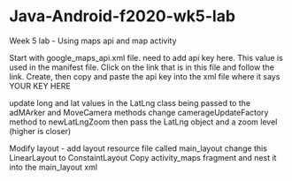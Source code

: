 # Java-Android-f2020-wk5-lab
Week 5 lab - Using maps api and map activity

Start with google_maps_api.xml file. need to add api key here. This value is used in the manifest file.
Click on the link that is in this file and follow the link. Create, then copy and paste the api key into the xml file where it says YOUR KEY HERE

update long and lat values in the LatLng class being passed to the adMArker and MoveCamera methods
change camerageUpdateFactory method to newLatLngZoom then pass the LatLng object and a zoom level (higher is closer)

Modify layout - add layout resource file called main_layout
change this LinearLayout to ConstaintLayout
Copy activity_maps fragment and nest it into the main_layout xml 
